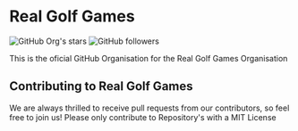 # Real Golf Games


![GitHub Org's stars](https://img.shields.io/github/stars/realgolf?style=for-the-badge&color=goldenrod) ![GitHub followers](https://img.shields.io/github/followers/realgolf?style=for-the-badge)



This is the oficial GitHub Organisation for the Real Golf Games Organisation

## Contributing to Real Golf Games

We are always thrilled to receive pull requests from our contributors, so feel free to join us! Please only contribute to Repository's with a MIT License
